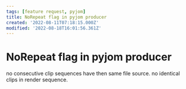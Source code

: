 ```yaml
---
tags: [feature request, pyjom]
title: NoRepeat flag in pyjom producer
created: '2022-08-11T07:18:15.000Z'
modified: '2022-08-18T16:01:56.361Z'
---
```


# NoRepeat flag in pyjom producer

no consecutive clip sequences have then same file source.
no identical clips in render sequence.

